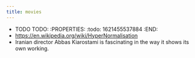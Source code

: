 ```yaml
---
title: movies
---
```


- TODO TODO:
:PROPERTIES:
:todo: 1621455537884
:END:
- https://en.wikipedia.org/wiki/HyperNormalisation
- Iranian director Abbas Kiarostami is fascinating in the way it shows its own working.
